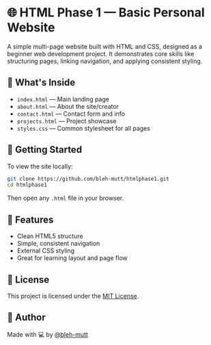 # 🌐 HTML Phase 1 — Basic Personal Website

A simple multi-page website built with HTML and CSS, designed as a beginner web development project. It demonstrates core skills like structuring pages, linking navigation, and applying consistent styling.

## 📁 What's Inside

- `index.html` — Main landing page  
- `about.html` — About the site/creator  
- `contact.html` — Contact form and info  
- `projects.html` — Project showcase  
- `styles.css` — Common stylesheet for all pages  

## 🚀 Getting Started

To view the site locally:

```bash
git clone https://github.com/bleh-mutt/htmlphase1.git
cd htmlphase1
```

Then open any `.html` file in your browser.

## 🎯 Features

- Clean HTML5 structure  
- Simple, consistent navigation  
- External CSS styling  
- Great for learning layout and page flow  

## 🧾 License

This project is licensed under the [MIT License](https://opensource.org/licenses/MIT).

## 🙌 Author

Made with 💻 by [@bleh-mutt](https://github.com/bleh-mutt)
```
